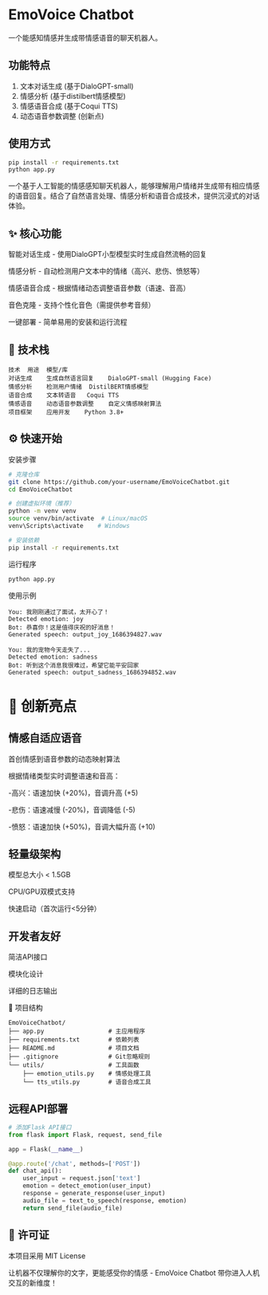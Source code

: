 # EmoVoice Chatbot

一个能感知情感并生成带情感语音的聊天机器人。

## 功能特点
1. 文本对话生成 (基于DialoGPT-small)
2. 情感分析 (基于distilbert情感模型)
3. 情感语音合成 (基于Coqui TTS)
4. 动态语音参数调整 (创新点)

## 使用方式
```bash
pip install -r requirements.txt
python app.py
```

一个基于人工智能的情感感知聊天机器人，能够理解用户情绪并生成带有相应情感的语音回复。结合了自然语言处理、情感分析和语音合成技术，提供沉浸式的对话体验。

## ✨ 核心功能
智能对话生成 - 使用DialoGPT小型模型实时生成自然流畅的回复

情感分析 - 自动检测用户文本中的情绪（高兴、悲伤、愤怒等）

情感语音合成 - 根据情绪动态调整语音参数（语速、音高）

音色克隆 - 支持个性化音色（需提供参考音频）

一键部署 - 简单易用的安装和运行流程

## 🚀 技术栈
```text
技术	用途	模型/库
对话生成	生成自然语言回复	DialoGPT-small (Hugging Face)
情感分析	检测用户情绪	DistilBERT情感模型
语音合成	文本转语音	Coqui TTS
情感语音	动态语音参数调整	自定义情感映射算法
项目框架	应用开发	Python 3.8+
```

## ⚙️ 快速开始
安装步骤
```bash
# 克隆仓库
git clone https://github.com/your-username/EmoVoiceChatbot.git
cd EmoVoiceChatbot

# 创建虚拟环境（推荐）
python -m venv venv
source venv/bin/activate  # Linux/macOS
venv\Scripts\activate    # Windows

# 安装依赖
pip install -r requirements.txt
```
运行程序
```bash
python app.py
```
使用示例
```text
You: 我刚刚通过了面试，太开心了！
Detected emotion: joy
Bot: 恭喜你！这是值得庆祝的好消息！
Generated speech: output_joy_1686394827.wav

You: 我的宠物今天走失了...
Detected emotion: sadness
Bot: 听到这个消息我很难过，希望它能平安回家
Generated speech: output_sadness_1686394852.wav
```
# 🎯 创新亮点
## 情感自适应语音

首创情感到语音参数的动态映射算法

根据情绪类型实时调整语速和音高：

 -高兴：语速加快 (+20%)，音调升高 (+5)

 -悲伤：语速减慢 (-20%)，音调降低 (-5)

 -愤怒：语速加快 (+50%)，音调大幅升高 (+10)

## 轻量级架构

模型总大小 < 1.5GB

CPU/GPU双模式支持

快速启动（首次运行<5分钟）

## 开发者友好

简洁API接口

模块化设计

详细的日志输出

📁 项目结构
```text
EmoVoiceChatbot/
├── app.py                  # 主应用程序
├── requirements.txt        # 依赖列表
├── README.md               # 项目文档
├── .gitignore              # Git忽略规则
└── utils/                  # 工具函数
    ├── emotion_utils.py    # 情感处理工具
    └── tts_utils.py        # 语音合成工具
```
## 远程API部署
```python
# 添加Flask API接口
from flask import Flask, request, send_file

app = Flask(__name__)

@app.route('/chat', methods=['POST'])
def chat_api():
    user_input = request.json['text']
    emotion = detect_emotion(user_input)
    response = generate_response(user_input)
    audio_file = text_to_speech(response, emotion)
    return send_file(audio_file)
```

## 📜 许可证
本项目采用 MIT License


让机器不仅理解你的文字，更能感受你的情感 - EmoVoice Chatbot 带你进入人机交互的新维度！